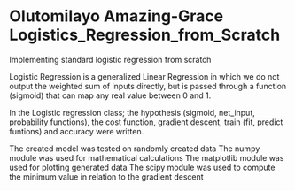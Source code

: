 # Olutomilayo Amazing-Grace Logistics_Regression_from_Scratch
Implementing standard logistic regression from scratch

Logistic Regression is a generalized Linear Regression in which we do not output the weighted
sum of inputs directly, but is passed through a function (sigmoid) that can map any real value between 0 
and 1.

In the Logistic regression class; the hypothesis (sigmoid, net_input, probability functions), the cost function, gradient descent, train (fit, predict funtions) and accuracy were written.

The created model was tested on randomly created data
The numpy module was used for mathematical calculations
The matplotlib module was used for plotting generated data
The scipy module was used to compute the minimum value in relation to the gradient descent

